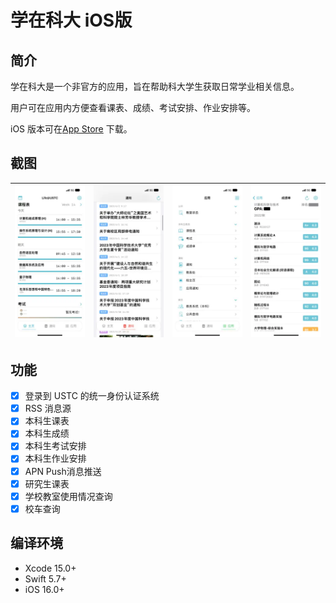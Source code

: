 # 学在科大 iOS版

## 简介

学在科大是一个非官方的应用，旨在帮助科大学生获取日常学业相关信息。

用户可在应用内方便查看课表、成绩、考试安排、作业安排等。

iOS 版本可在[App Store](https://apps.apple.com/cn/app/%E5%AD%A6%E5%9C%A8%E7%A7%91%E5%A4%A7/id1643944931) 下载。

## 截图

| <img src="./Docs/Assets/Screenshot-01.png" /> | <img src="./Docs/Assets/Screenshot-02.png" /> | <img src="./Docs/Assets/Screenshot-03.png" /> | <img src="./Docs/Assets/Screenshot-04.png" /> |
--- | --- | --- | ---

## 功能

- [x] 登录到 USTC 的统一身份认证系统
- [x] RSS 消息源
- [x] 本科生课表
- [x] 本科生成绩
- [x] 本科生考试安排
- [x] 本科生作业安排
- [x] APN Push消息推送
- [x] 研究生课表
- [x] 学校教室使用情况查询
- [x] 校车查询

## 编译环境

- Xcode 15.0+
- Swift 5.7+
- iOS 16.0+
